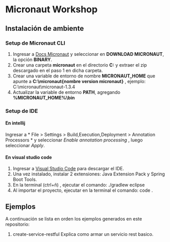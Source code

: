 # Micronaut Workshop

## Instalación de ambiente

### Setup de Micronaut CLI

1. Ingresar a [Docs Micronaut](https://micronaut.io/download.html "Docs Micronaut") y seleccionar en **DOWNLOAD MICRONAUT**, la opción **BINARY**.
2. Crear una carpeta **micronaut** en el directorio **C:** y extraer el zip descargado en el paso 1 en dicha carpeta.
3. Crear una variable de entorno de nombre **MICRONAUT_HOME** que apunte a **C:\micronaut\{nombre version micronaut}** , ejemplo: C:\micronaut\micronaut-1.3.4
4. Actualizar la variable de entorno **PATH**, agregando **%MICRONAUT_HOME%\bin**
                
### Setup de IDE

#### En intellij

Ingresar a * File > Settings > Build,Execution,Deployment > Annotation Processors * y seleccionar *Enable annotation processing* , luego seleccionar *Apply*.

#### En visual studio code

1. Ingresar a [Visual Studio Code](https://code.visualstudio.com/) para descargar el IDE.
2. Una vez instalado, instalar 2 extensiones: Java Extension Pack y Spring Boot Tools.
3. En la terminal (ctrl+ñ) , ejecutar el comando: ./gradlew eclipse
4. Al importar el proyecto, ejecutar en la terminal el comando: code .


## Ejemplos
A continuación se lista en orden los ejemplos generados en este repositorio:

1. create-service-restful
Explica como armar un servicio rest basico.